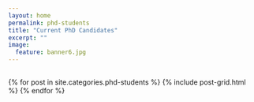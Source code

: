 ```yaml
---
layout: home
permalink: phd-students
title: "Current PhD Candidates"
excerpt: ""
image:
  feature: banner6.jpg
---
```

<div class="tiles">
  <h2 class="post-title"></h2>
{% for post in site.categories.phd-students %}
	{% include post-grid.html %}
{% endfor %}
</div><!-- /.tiles -->
